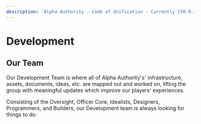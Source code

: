 ```yaml
---
description: 'Alpha Authority - Code of Unification - Currently [V0.0.18]'
---
```


# Development

## Our Team

Our Development Team is where all of Alpha Authority's' infrastructure, assets, documents, ideas, etc. are mapped out and worked on, lifting the group with meaningful updates which improve our players' experiences.

Consisting of the Oversight, Officer Core, Idealists, Designers, Programmers, and Builders, our Development team is always looking for things to do.

